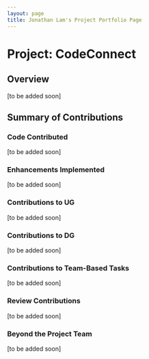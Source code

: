```yaml
---
layout: page
title: Jonathan Lam's Project Portfolio Page
---
```


# Project: CodeConnect

## Overview
[to be added soon]

## Summary of Contributions
### Code Contributed
[to be added soon]
### Enhancements Implemented
[to be added soon]
### Contributions to UG
[to be added soon]
### Contributions to DG
[to be added soon]
### Contributions to Team-Based Tasks
[to be added soon]
### Review Contributions
[to be added soon]
### Beyond the Project Team
[to be added soon]
